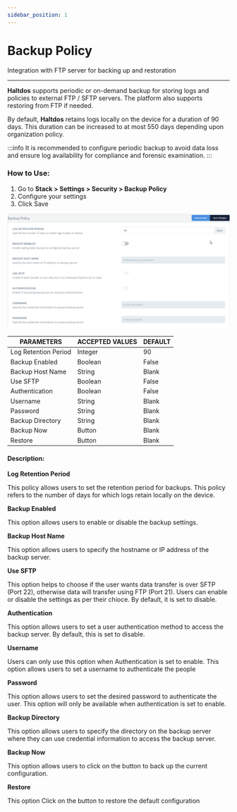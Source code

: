 ```yaml
---
sidebar_position: 1
---
```


# Backup Policy

Integration with FTP server for backing up and restoration

---

**Haltdos** supports periodic or on-demand backup for storing logs and policies to external FTP / SFTP servers. The platform also supports restoring from FTP if needed.

By default, **Haltdos** retains logs locally on the device for a duration of 90 days. This duration can be increased to at most 550 days depending upon organization policy.

:::info
It is recommended to configure periodic backup to avoid data loss and ensure log availability for compliance and forensic examination.
:::

### How to Use:

1. Go to **Stack > Settings > Security > Backup Policy**
2. Configure your settings
3. Click Save

![backup_policy](/img/platform/v6/docs/backup_policy1.png)

| PARAMETERS           | ACCEPTED VALUES | DEFAULT |
|----------------------|-----------------|---------|
| Log Retention Period | Integer         | 90      |
| Backup Enabled       | Boolean         | False   |
| Backup Host Name     | String          | Blank   |
| Use SFTP             | Boolean         | False   |
| Authentication       | Boolean         | False   |
| Username             | String          | Blank   |
| Password             | String          | Blank   |
| Backup Directory     | String          | Blank   |
| Backup Now           | Button          | Blank   |
| Restore              | Button          | Blank   |

#### Description:

**Log Retention Period**

This policy allows users to set the retention period for backups. This policy refers to the number of days for which logs retain locally on the device.

**Backup Enabled**

This option allows users to enable or disable the backup settings.

**Backup Host Name**

This option allows users to specify the hostname or IP address of the backup server. 

**Use SFTP**

This option helps to choose if the user wants data transfer is over SFTP (Port 22), otherwise data will transfer using FTP (Port 21). Users can enable or disable the settings as per their chioce. By default, it is set to disable.

**Authentication**

This option allows users to set a user authentication method to access the backup server. By default, this is set to disable.

**Username**

Users can only use this option when Authentication is set to enable. This option allows users to set a username to authenticate the people

**Password**

This option allows users to set the desired password to authenticate the user. This option will only be available when authentication is set to enable.

**Backup Directory**

This option allows users to specify the directory on the backup server where they can use credential information to access the backup server.

**Backup Now**

This option allows users to click on the button to back up the current configuration.

**Restore**

This option Click on the button to restore the default configuration